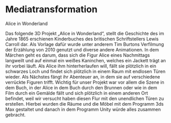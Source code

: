 # Mediatransformation
Alice in Wonderland


Das folgende 3D Projekt „Alice in Wonderland“, stellt die Geschichte des im Jahre 1865 erschienen Kinderbuches des britischen Schriftstellers Lewis Carroll dar. Als Vorlage dafür wurde  unter anderem Tim Burtons Verfilmung der Erzählung von 2010 genutzt und diverse andere Animationen.
In dem Märchen geht es darum, dass sich die Figur Alice eines Nachmittags langweilt und auf einmal ein weißes Kaninchen, welches ein Jackett trägt an ihr vorbei läuft. Als Alice ihm hinterherlaufen will, fällt sie plötzlich in ein schwarzes Loch und findet sich plötzlich in einem Raum mit endlosen Türen wieder. Als Nächstes fängt ihr Abenteuer an, in dem sie auf verschiedene verrückte Figuren trifft.
Wichtig für unser Projekt war vor allem die Szene in dem Buch, in der Alice in dem Buch durch den Brunnen oder wie in dem Film durch ein Gemälde fällt und sich plötzlich in einem anderen Ort befindet, weil wir versucht haben diesen Flur mit den unendlichen Türen zu erstellen.
Hierbei wurden die Räume und die Möbel mit dem Programm 3ds Max gestaltet und danach in dem Programm Unity würde alles zusammen gebracht.
